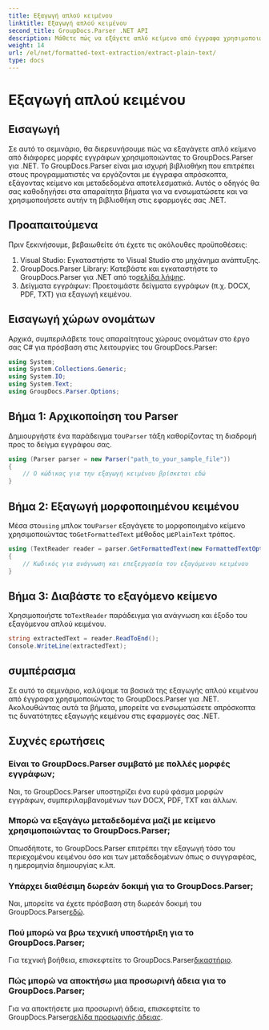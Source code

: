 ```yaml
---
title: Εξαγωγή απλού κειμένου
linktitle: Εξαγωγή απλού κειμένου
second_title: GroupDocs.Parser .NET API
description: Μάθετε πώς να εξάγετε απλό κείμενο από έγγραφα χρησιμοποιώντας το GroupDocs.Parser για .NET. Εύκολα βήματα για την ενσωμάτωση της εξαγωγής κειμένου στις εφαρμογές σας.
weight: 14
url: /el/net/formatted-text-extraction/extract-plain-text/
type: docs
---
```

# Εξαγωγή απλού κειμένου

## Εισαγωγή
Σε αυτό το σεμινάριο, θα διερευνήσουμε πώς να εξαγάγετε απλό κείμενο από διάφορες μορφές εγγράφων χρησιμοποιώντας το GroupDocs.Parser για .NET. Το GroupDocs.Parser είναι μια ισχυρή βιβλιοθήκη που επιτρέπει στους προγραμματιστές να εργάζονται με έγγραφα απρόσκοπτα, εξάγοντας κείμενο και μεταδεδομένα αποτελεσματικά. Αυτός ο οδηγός θα σας καθοδηγήσει στα απαραίτητα βήματα για να ενσωματώσετε και να χρησιμοποιήσετε αυτήν τη βιβλιοθήκη στις εφαρμογές σας .NET.
## Προαπαιτούμενα
Πριν ξεκινήσουμε, βεβαιωθείτε ότι έχετε τις ακόλουθες προϋποθέσεις:
1. Visual Studio: Εγκαταστήστε το Visual Studio στο μηχάνημα ανάπτυξης.
2.  GroupDocs.Parser Library: Κατεβάστε και εγκαταστήστε το GroupDocs.Parser για .NET από το[σελίδα λήψης](https://releases.groupdocs.com/parser/net/).
3. Δείγματα εγγράφων: Προετοιμάστε δείγματα εγγράφων (π.χ. DOCX, PDF, TXT) για εξαγωγή κειμένου.

## Εισαγωγή χώρων ονομάτων
Αρχικά, συμπεριλάβετε τους απαραίτητους χώρους ονομάτων στο έργο σας C# για πρόσβαση στις λειτουργίες του GroupDocs.Parser:
```csharp
using System;
using System.Collections.Generic;
using System.IO;
using System.Text;
using GroupDocs.Parser.Options;
```
## Βήμα 1: Αρχικοποίηση του Parser
 Δημιουργήστε ένα παράδειγμα του`Parser` τάξη καθορίζοντας τη διαδρομή προς το δείγμα εγγράφου σας.
```csharp
using (Parser parser = new Parser("path_to_your_sample_file"))
{
    // Ο κώδικας για την εξαγωγή κειμένου βρίσκεται εδώ
}
```
## Βήμα 2: Εξαγωγή μορφοποιημένου κειμένου
 Μέσα στο`using` μπλοκ του`Parser` εξαγάγετε το μορφοποιημένο κείμενο χρησιμοποιώντας το`GetFormattedText` μέθοδος με`PlainText` τρόπος.
```csharp
using (TextReader reader = parser.GetFormattedText(new FormattedTextOptions(FormattedTextMode.PlainText)))
{
    // Κωδικός για ανάγνωση και επεξεργασία του εξαγόμενου κειμένου
}
```
## Βήμα 3: Διαβάστε το εξαγόμενο κείμενο
 Χρησιμοποιήστε το`TextReader` παράδειγμα για ανάγνωση και έξοδο του εξαγόμενου απλού κειμένου.
```csharp
string extractedText = reader.ReadToEnd();
Console.WriteLine(extractedText);
```

## συμπέρασμα
Σε αυτό το σεμινάριο, καλύψαμε τα βασικά της εξαγωγής απλού κειμένου από έγγραφα χρησιμοποιώντας το GroupDocs.Parser για .NET. Ακολουθώντας αυτά τα βήματα, μπορείτε να ενσωματώσετε απρόσκοπτα τις δυνατότητες εξαγωγής κειμένου στις εφαρμογές σας .NET.

## Συχνές ερωτήσεις
### Είναι το GroupDocs.Parser συμβατό με πολλές μορφές εγγράφων;
Ναι, το GroupDocs.Parser υποστηρίζει ένα ευρύ φάσμα μορφών εγγράφων, συμπεριλαμβανομένων των DOCX, PDF, TXT και άλλων.
### Μπορώ να εξαγάγω μεταδεδομένα μαζί με κείμενο χρησιμοποιώντας το GroupDocs.Parser;
Οπωσδήποτε, το GroupDocs.Parser επιτρέπει την εξαγωγή τόσο του περιεχομένου κειμένου όσο και των μεταδεδομένων όπως ο συγγραφέας, η ημερομηνία δημιουργίας κ.λπ.
### Υπάρχει διαθέσιμη δωρεάν δοκιμή για το GroupDocs.Parser;
 Ναι, μπορείτε να έχετε πρόσβαση στη δωρεάν δοκιμή του GroupDocs.Parser[εδώ](https://releases.groupdocs.com/).
### Πού μπορώ να βρω τεχνική υποστήριξη για το GroupDocs.Parser;
 Για τεχνική βοήθεια, επισκεφτείτε το GroupDocs.Parser[δικαστήριο](https://forum.groupdocs.com/c/parser/17).
### Πώς μπορώ να αποκτήσω μια προσωρινή άδεια για το GroupDocs.Parser;
 Για να αποκτήσετε μια προσωρινή άδεια, επισκεφτείτε το GroupDocs.Parser[σελίδα προσωρινής άδειας](https://purchase.groupdocs.com/temporary-license/).